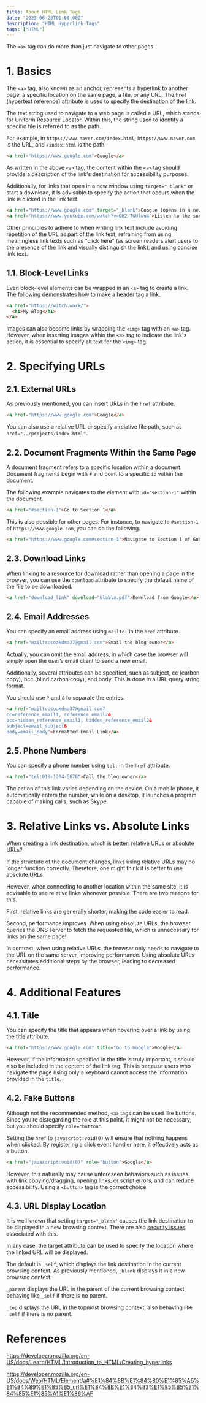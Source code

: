 ```yaml
---
title: About HTML Link Tags
date: "2023-06-28T01:00:00Z"
description: "HTML Hyperlink Tags"
tags: ["HTML"]
---
```


The `<a>` tag can do more than just navigate to other pages.

# 1. Basics

The `<a>` tag, also known as an anchor, represents a hyperlink to another page, a specific location on the same page, a file, or any URL. The `href` (hypertext reference) attribute is used to specify the destination of the link.

The text string used to navigate to a web page is called a URL, which stands for Uniform Resource Locator. Within this, the string used to identify a specific file is referred to as the path.

For example, in `https://www.naver.com/index.html`, `https://www.naver.com` is the URL, and `/index.html` is the path.

```html
<a href="https://www.google.com">Google</a>
```

As written in the above `<a>` tag, the content within the `<a>` tag should provide a description of the link's destination for accessibility purposes.

Additionally, for links that open in a new window using `target="_blank"` or start a download, it is advisable to specify the action that occurs when the link is clicked in the link text.

```html
<a href="https://www.google.com" target="_blank">Google (opens in a new tab)</a>
<a href="https://www.youtube.com/watch?v=QH2-TGUlwu4">Listen to the song (play video)</a>
```

Other principles to adhere to when writing link text include avoiding repetition of the URL as part of the link text, refraining from using meaningless link texts such as "click here" (as screen readers alert users to the presence of the link and visually distinguish the link), and using concise link text.

## 1.1. Block-Level Links

Even block-level elements can be wrapped in an `<a>` tag to create a link. The following demonstrates how to make a header tag a link.

```html
<a href="https://witch.work/">
  <h1>My Blog</h1>
</a>
```

Images can also become links by wrapping the `<img>` tag with an `<a>` tag. However, when inserting images within the `<a>` tag to indicate the link's action, it is essential to specify alt text for the `<img>` tag.

# 2. Specifying URLs

## 2.1. External URLs

As previously mentioned, you can insert URLs in the `href` attribute.

```html
<a href="https://www.google.com">Google</a>
```

You can also use a relative URL or specify a relative file path, such as `href="../projects/index.html"`.

## 2.2. Document Fragments Within the Same Page

A document fragment refers to a specific location within a document. Document fragments begin with `#` and point to a specific `id` within the document.

The following example navigates to the element with `id="section-1"` within the document.

```html
<a href="#section-1">Go to Section 1</a>
```

This is also possible for other pages. For instance, to navigate to `#section-1` of `https://www.google.com`, you can do the following.

```html
<a href="https://www.google.com#section-1">Navigate to Section 1 of Google</a>
```

## 2.3. Download Links

When linking to a resource for download rather than opening a page in the browser, you can use the `download` attribute to specify the default name of the file to be downloaded.

```html
<a href="download_link" download="blabla.pdf">Download from Google</a>
```

## 2.4. Email Addresses

You can specify an email address using `mailto:` in the `href` attribute.

```html
<a href="mailto:soakdma37@gmail.com">Email the blog owner</a>
```

Actually, you can omit the email address, in which case the browser will simply open the user’s email client to send a new email.

Additionally, several attributes can be specified, such as subject, cc (carbon copy), bcc (blind carbon copy), and body. This is done in a URL query string format.

You should use `?` and `&` to separate the entries.

```html
<a href="mailto:soakdma37@gmail.com?
cc=reference_email1, reference_email2&
bcc=hidden_reference_email1, hidden_reference_email2&
subject=email_subject&
body=email_body">Formatted Email Link</a>
```

## 2.5. Phone Numbers

You can specify a phone number using `tel:` in the `href` attribute.

```html
<a href="tel:010-1234-5678">Call the blog owner</a>
```

The action of this link varies depending on the device. On a mobile phone, it automatically enters the number, while on a desktop, it launches a program capable of making calls, such as Skype.

# 3. Relative Links vs. Absolute Links

When creating a link destination, which is better: relative URLs or absolute URLs?

If the structure of the document changes, links using relative URLs may no longer function correctly. Therefore, one might think it is better to use absolute URLs.

However, when connecting to another location within the same site, it is advisable to use relative links whenever possible. There are two reasons for this.

First, relative links are generally shorter, making the code easier to read.

Second, performance improves. When using absolute URLs, the browser queries the DNS server to fetch the requested file, which is unnecessary for links on the same page!

In contrast, when using relative URLs, the browser only needs to navigate to the URL on the same server, improving performance. Using absolute URLs necessitates additional steps by the browser, leading to decreased performance.

# 4. Additional Features

## 4.1. Title

You can specify the title that appears when hovering over a link by using the title attribute.

```html
<a href="https://www.google.com" title="Go to Google">Google</a>
```

However, if the information specified in the title is truly important, it should also be included in the content of the link tag. This is because users who navigate the page using only a keyboard cannot access the information provided in the `title`.

## 4.2. Fake Buttons

Although not the recommended method, `<a>` tags can be used like buttons. Since you’re disregarding the role at this point, it might not be necessary, but you should specify `role="button"`.

Setting the `href` to `javascript:void(0)` will ensure that nothing happens when clicked. By registering a click event handler here, it effectively acts as a button.

```html
<a href="javascript:void(0)" role="button">Google</a>
```

However, this naturally may cause unforeseen behaviors such as issues with link copying/dragging, opening links, or script errors, and can reduce accessibility. Using a `<button>` tag is the correct choice.

## 4.3. URL Display Location

It is well known that setting `target="_blank"` causes the link destination to be displayed in a new browsing context. There are also [security issues](https://witch.work/posts/misc/security-of-link-tag) associated with this.

In any case, the target attribute can be used to specify the location where the linked URL will be displayed.

The default is `_self`, which displays the link destination in the current browsing context. As previously mentioned, `_blank` displays it in a new browsing context.

`_parent` displays the URL in the parent of the current browsing context, behaving like `_self` if there is no parent.

`_top` displays the URL in the topmost browsing context, also behaving like `_self` if there is no parent.

# References

https://developer.mozilla.org/en-US/docs/Learn/HTML/Introduction_to_HTML/Creating_hyperlinks

https://developer.mozilla.org/en-US/docs/Web/HTML/Element/a#%E1%84%8B%E1%84%80%E1%85%A6%E1%84%89%E1%85%B5_url%E1%84%8B%E1%84%83%E1%85%B5%E1%84%85%E1%85%A1%E1%86%AF